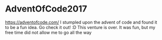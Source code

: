# AdventOfCode2017
https://adventofcode.com/
I stumpled upon the advent of code and found it to be a fun idea. Go check it out! :D
This venture is over. It was fun, but my free time did not allow me to go all the way


